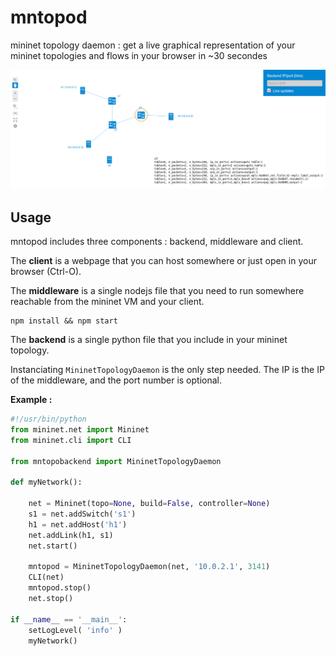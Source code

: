 # mntopod
mininet topology daemon : get a live graphical representation of your mininet topologies and flows in your browser in ~30 secondes

![Demo](example.png)

## Usage

mntopod includes three components : backend, middleware and client.

The **client** is a webpage that you can host somewhere or just open in your browser (Ctrl-O).

The **middleware** is a single nodejs file that you need to run somewhere reachable from the mininet VM and your client.

```
npm install && npm start
```

The **backend** is a single python file that you include in your mininet topology.

Instanciating `MininetTopologyDaemon` is the only step needed. The IP is the IP of the middleware, and the port number is optional.

**Example :**

```python
#!/usr/bin/python
from mininet.net import Mininet
from mininet.cli import CLI

from mntopobackend import MininetTopologyDaemon

def myNetwork():

    net = Mininet(topo=None, build=False, controller=None)
    s1 = net.addSwitch('s1')
    h1 = net.addHost('h1')
    net.addLink(h1, s1)
    net.start()
   
    mntopod = MininetTopologyDaemon(net, '10.0.2.1', 3141)
    CLI(net)
    mntopod.stop()
    net.stop()

if __name__ == '__main__':
    setLogLevel( 'info' )
    myNetwork()
```





